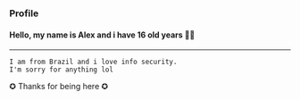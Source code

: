 ### Profile
<h4> Hello, my name is Alex and i have 16 old years ✋🏻</h4>

---
	I am from Brazil and i love info security.
	I'm sorry for anything lol
<p> ✪ Thanks for being here ✪</p>
